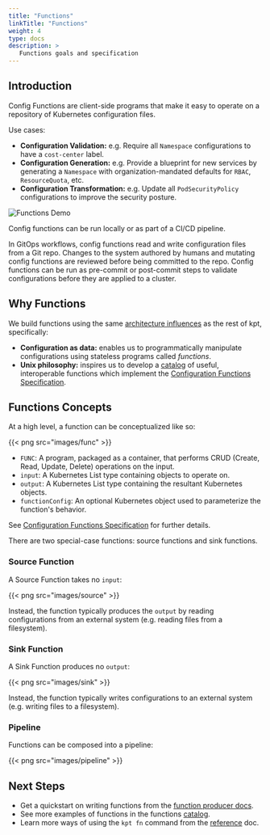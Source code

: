 ```yaml
---
title: "Functions"
linkTitle: "Functions"
weight: 4
type: docs
description: >
   Functions goals and specification
---
```


## Introduction

Config Functions are client-side programs that make it easy to operate on a repository of Kubernetes configuration files.

Use cases:

- **Configuration Validation:** e.g. Require all `Namespace` configurations to have a `cost-center` label.
- **Configuration Generation:** e.g. Provide a blueprint for new services by generating a `Namespace` with organization-mandated defaults for `RBAC`, `ResourceQuota`, etc.
- **Configuration Transformation:** e.g. Update all `PodSecurityPolicy` configurations to improve the
  security posture.

![Functions Demo](/kpt/gif/run.gif)

Config functions can be run locally or as part of a CI/CD pipeline.

In GitOps workflows, config functions read and write configuration files from a Git repo. Changes
to the system authored by humans and mutating config functions are reviewed before being committed to the repo. Config functions
can be run as pre-commit or post-commit steps to validate configurations before they are applied to a cluster.

## Why Functions

We build functions using the same [architecture influences] as the rest of kpt, specifically:

- **Configuration as data:** enables us to programmatically manipulate configurations using stateless programs called _functions_.
- **Unix philosophy:** inspires us to develop a [catalog] of useful, interoperable functions which implement the [Configuration Functions Specification][spec].

## Functions Concepts

At a high level, a function can be conceptualized like so:

{{< png src="images/func" >}}

- `FUNC`: A program, packaged as a container, that performs CRUD (Create, Read, Update,
  Delete) operations on the input.
- `input`: A Kubernetes List type containing objects to operate on.
- `output`: A Kubernetes List type containing the resultant Kubernetes objects.
- `functionConfig`: An optional Kubernetes object used to parameterize the function's behavior.

See [Configuration Functions Specification][spec] for further details.

There are two special-case functions: source functions and sink functions.

### Source Function

A Source Function takes no `input`:

{{< png src="images/source" >}}

Instead, the function typically produces the `output` by reading configurations from an external
system (e.g. reading files from a filesystem).

### Sink Function

A Sink Function produces no `output`:

{{< png src="images/sink" >}}

Instead, the function typically writes configurations to an external system (e.g. writing files to a filesystem).

### Pipeline

Functions can be composed into a pipeline:

{{< png src="images/pipeline" >}}

## Next Steps

- Get a quickstart on writing functions from the [function producer docs].
- See more examples of functions in the functions [catalog].
- Learn more ways of using the `kpt fn` command from the [reference] doc.

[architecture influences]: ../architecture/#influences
[spec]: https://github.com/kubernetes-sigs/kustomize/blob/master/cmd/config/docs/api-conventions/functions-spec.md
[catalog]: ../../guides/consumer/function/catalog/
[function producer docs]: ../../guides/producer/functions/
[reference]: ../../reference/fn/run/
